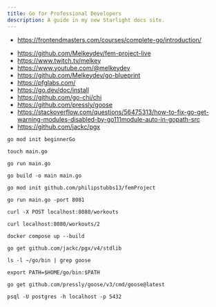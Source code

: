 ```yaml
---
title: Go for Professional Developers
description: A guide in my new Starlight docs site.
---
```


- <https://frontendmasters.com/courses/complete-go/introduction/>

* <https://github.com/Melkeydev/fem-project-live>
* <https://www.twitch.tv/melkey>
* <https://www.youtube.com/@melkeydev>
* <https://github.com/Melkeydev/go-blueprint>
* <https://pfglabs.com/>
* <https://go.dev/doc/install>
* <https://github.com/go-chi/chi>
* <https://github.com/pressly/goose>
* <https://stackoverflow.com/questions/56475313/how-to-fix-go-get-warning-modules-disabled-by-go111module-auto-in-gopath-src>
* <https://github.com/jackc/pgx>

```
go mod init beginnerGo

touch main.go

go run main.go

go build -o main main.go
```

```
go mod init github.com/philipstubbs13/femProject

go run main.go -port 8081
```

```
curl -X POST localhost:8080/workouts

curl localhost:8080/workouts/2
```

```
docker compose up --build
```

```
go get github.com/jackc/pgx/v4/stdlib
```

```
ls -l ~/go/bin | grep goose

export PATH=$HOME/go/bin:$PATH
```

```
go get github.com/pressly/goose/v3/cmd/goose@latest
```

```
psql -U postgres -h localhost -p 5432
```
